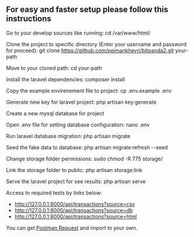 ## For easy and faster setup please follow this instructions

Go to your develop sources like running:
cd /var/www/html/

Clone the project to specific directory (Enter your username and password for proceed):
git clone https://github.com/pejmankheyri/bitpanda2.git your-path

Move to your cloned path:
cd your-path

Install the laravel dependencies:
composer install

Copy the example envirenement file to project:
cp .env.example .env

Generate new key for laravel project:
php artisan key:generate

Create a new mysql database for project

Open .env file for setting database configuration:
nano .env

Run laravel database migration:
php artisan migrate

Seed the fake data to database:
php artisan migrate:refresh --seed

Change storage folder permissions:
sudo chmod -R 775 storage/

Link the storage folder to public:
php artisan storage:link

Serve the laravel project for see results:
php artisan serve

Access to required tests by links below:
- http://127.0.0.1:8000/api/transactions?source=csv
- http://127.0.0.1:8000/api/transactions?source=db
- http://127.0.0.1:8000/api/transactions?source=html

You can get [Postman Request](https://artiha.ir/uploads/bitpanda-postman) and import to your own.

